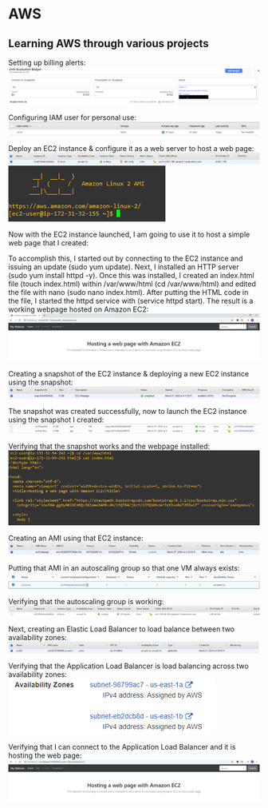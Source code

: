 # AWS
Learning AWS through various projects
---------------------------------------


Setting up billing alerts: ![](images/billingAlerts.png)


Configuring IAM user for personal use: ![](images/iamUser.png)


Deploy an EC2 instance & configure it as a web server to host a web page: ![](images/ec2Instance.png)
![](images/instanceLaunch.png)

Now with the EC2 instance launched, I am going to use it to host a simple web page that I created:

To accomplish this, I started out by connecting to the EC2 instance and issuing an update (sudo yum update). Next, I installed an HTTP server (sudo yum install httpd -y). Once this was installed, I created an index.html file (touch index.html) within /var/www/html (cd /var/www/html) and edited the file with nano (sudo nano index.html). After putting the HTML code in the file, I started the httpd service with (service httpd start). The result is a working webpage hosted on Amazon EC2: ![](images/ec2Webpage.png)

Creating a snapshot of the EC2 instance & deploying a new EC2 instance using the snapshot: ![](images/ec2Snapshot.png)

The snapshot was created successfully, now to launch the EC2 instance using the snapshot I created: ![](images/snapshotDeployment.png)

Verifying that the snapshot works and the webpage installed: ![](images/snapshotVerify.png)

Creating an AMI using that EC2 instance: ![](images/ec2AMI.png)

Putting that AMI in an autoscaling group so that one VM always exists: ![](images/autoscaleGroup.png)

Verifying that the autoscaling group is working: ![](images/autoscaleVerify.png)

Next, creating an Elastic Load Balancer to load balance between two availability zones: ![](images/ec2ALB.png)

Verifying that the Application Load Balancer is load balancing across two availability zones: ![](images/albVerify.png)

Verifying that I can connect to the Application Load Balancer and it is hosting the web page: ![](images/albWorking.png)






